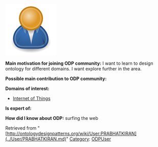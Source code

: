 [![Image:ODPUser.png](../images/a/a6/ODPUser.png)](../Image/ODPUser.png.md "Image:ODPUser.png")




  





__Main motivation for joining ODP community:__ I want to learn to design ontology for different domains. I want explore further in the area.


__Possible main contribution to ODP community:__


__Domains of interest:__



* [Internet of Things](../Community/Internet_of_Things.md "Community:Internet of Things")


__Is expert of:__


  

__How did I know about ODP:__ surfing the web






Retrieved from "[http://ontologydesignpatterns.org/wiki/User:PRABHATKIRAN](../User/PRABHATKIRAN.md)"
 [Category](http://ontologydesignpatterns.org/wiki/Special:Categories "Special:Categories"): [ODPUser](../Category/ODPUser.md "Category:ODPUser")